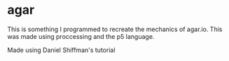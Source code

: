 # agar
This is something I programmed to recreate the mechanics of agar.io. This was made using proccessing and the p5 language.

Made using Daniel Shiffman's tutorial
